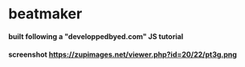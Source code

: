 # beatmaker

#### built following a "developpedbyed.com"  JS tutorial

#### screenshot https://zupimages.net/viewer.php?id=20/22/pt3g.png

